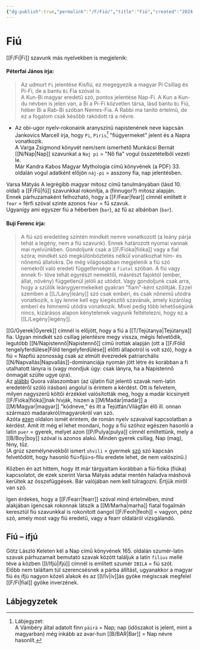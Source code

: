```yaml
---
{"dg-publish":true,"permalink":"/F/Fiú/","title":"Fiú","created":"2024-05-03T12:00","updated":"2024-10-25T18:48"}
---
```



# Fiú

[[F/Fi\|Fi]] szavunk más nyelvekben is megjelenik:  

#### Péterfai János írja:

> Az udmurt `Pi` jelentése Kisfiú, ez megegyezik a magyar Pi Csillag és Pi-Fi, de a bantu `Bi` Fia szóval is.  
> A Kun-Bi magyar eredetű szó, pontos jelentése Nap-Fi. A Kun a Kun-du névben is jelen van, a Bi a Pi-Fi közvetlen társa, lásd bantu `Bi` Fiú, héber Bi a Rab-Bi szóban Nemes-Fia. A Rabbi ma tanító értelmű, de ez a fogalom csak később rakódott rá a névre.  
- Az obi-ugor nyelv-rokonaink aranyszínű napistenének neve kapcsán Jankovics Marcell írja, hogy `Pi`, `Piris`[^1] "fiúgyermeket" jelent és a Napra vonatkozik.  
A Varga Zsigmond könyvét nem/sem ismerhető Munkácsi Bernát [[N/Nap\|Nap]] szavunkat a `Naj pi` = "Nő fia" vogul összetételből vezeti le.  
Már Kandra Kabos Magyar Mythologia című könyvének (a PDF) 33. oldalán vogul adatként előjön `náj-pi` = asszony fia, nap jelentésben. 

Varsa Mátyás A legrégibb magyar mítosz című tanulmányában (lásd 10. oldal) a [[F/Fű\|fű]] szavunkkal rokonítja, a (finnugor?) mítosz alapján.  
Ennek párhuzamaként felhozható, hogy a [[F/Fear\|fear]] címnél említett ír `fear` = férfi szóval szinte azonos `féar` = fű szavuk.  
Ugyanígy ami egyszer fiú a héberben (`bar`), az fű az albánban (`bar`).  

#### Buji Ferenc írja:

> A fiú szó eredetileg szintén mindkét nemre vonatkozott (a leány párja tehát a legény, nem a fiú szavunk). Ennek határozott nyomai vannak mai nyelvünkben. Gondoljunk csak a [[F/Fióka\|fióka]] vagy a fial szóra; mindkét szó megkülönböztetés nélkül vonatkozhat hím- és nőnemű állatokra. De még világosabban megjelenik a fiú szó nemekről való eredeti függetlensége a `fiatal` szóban. A fiú vagy ennek fi- töve tehát egyrészt nemektől, másrészt fajoktól (ember, állat, növény) függetlenül jelöli az utódot. Vagy gondoljunk csak arra, hogy a szülők leánygyermekeiket gyakran "fiam"-ként szólítják. Ezzel szemben a [[L/Lány\|leány]] szó csak emberi, és csak nőnemű utódra vonatkozik, s így lennie kell egy kiegészítő szavának, amely kizárólag emberi és hímnemű utódra vonatkozik. Mivel pedig több lehetőségünk nincs, kizárásos alapon kénytelenek vagyunk feltételezni, hogy ez a [[L/Legény\|legény]].  

[[G/Gyerek\|Gyerek]] címnél is előjött, hogy a fiú a [[T/Tejútanya\|Tejútanya]] fia. Ugyan mindkét szó csillag jelentésre megy vissza, mégis felvetődik, legutóbb [[N/Napistennő\|Napistennő]] című írottak alapján (ott a [[F/Föld tengelyferdülése\|Föld tengelyferdülése]] előtti állapotról is volt szó), hogy a fiú = Napfiú azonosság csak az elmúlt évezredek patriarchális [[N/Napvallás\|Napvallás]]-dominanciája nyomán jött létre és korábban a fi utalhatott lányra is (vagy mondjuk úgy: csak lányra, ha a Napistennő önmagát szülte ugye újra).  
Az [alábbi](https://qr.ae/pNK70C) Quora válaszomban (az újlatin fiút jelentő szavak nem-latin eredetéről szóló írásban) angolul is érintem a kérdést. Ott is felvetem, milyen nagyszerű költői érzékkel valósították meg, hogy a madár kicsinyeit [[F/Fióka\|fióká]]nak hívják, hiszen a [[M/Madár\|madár]] a [[M/Magyar\|magyar]] "kódneve," és itt a Tejútfán/Világfán élő ill. onnan származó madarakról/magyarokról van szó.  
Azóta [ezen](https://qr.ae/pNqD29) oldalon ismét érintem, de román nyelv szavaival kapcsolatban a kérdést. Amit itt még el lehet mondani, hogy a fiú szóhoz egészen hasonló a latin `puer` = gyerek, melyet azon [[P/Pulya\|pulya]] címnél említettünk, mely a [[B/Boy\|boy]] szóval is azonos alakú. Minden gyerek csillag, Nap (mag), fény, tűz.  
(A grúz személynevekből ismert `shvili` = gyermek [szó](https://en.wiktionary.org/wiki/%E1%83%A8%E1%83%95%E1%83%98%E1%83%9A%E1%83%98#Georgian) szó kapcsán felvetődött, hogy hasonló fiú>fijú>s-filu eredete lehet, de nem valószínű.)  

Közben én azt hittem, hogy itt már tárgyaltam korábban a fiú-fióka (fiúka) kapcsolatot, de ezek szerint Varsa Mátyás adatai mentén haladva máshová kerültek az összefüggések. Bár valójában nem kell túlragozni. Értjük miről van szó.  

Igen érdekes, hogy a [[F/Fearr\|fearr]] szóval mind értelmében, mind alakjában igencsak rokonnak látszik a [[M/Marha\|marha]] fiatal fogalmán keresztül fiú szavunkkal is rokonított óangol [[F/Feoh\|feoh]] = vagyon, pénz szó, amely most vagy fiú eredetű, vagy a fearr oldaláról vizsgálandó.  

## Fiú – ifjú

Götz László Keleten kél a Nap című könyvének 165. oldalán szumér-latin szavak párhuzamait bemutató szavak között találjuk a latin `filius` mellé téve a közben [[I/Ifjú\|ifjú]] címnél is említett szumér `IBILA` = fiú szót.  
Előbb nem találtam túl szerencsésnek a párba állítást, ugyanakkor a magyar fiú és ifjú nagyon közeli alakok és az [[I/Ív\|ív]]ás gyöke mégiscsak megfelel [[F/Fi\|fial]] gyöke inverzének.  

## Lábjegyzetek

[^1]: Lábjegyzet:  
A Vámbéry által adatolt finn `päirä` = Nap; nap (időszakot is jelent, mint a magyarban) még inkább az avar-hun [[B/BAR\|Bar]] = Nap névre hasonlít.